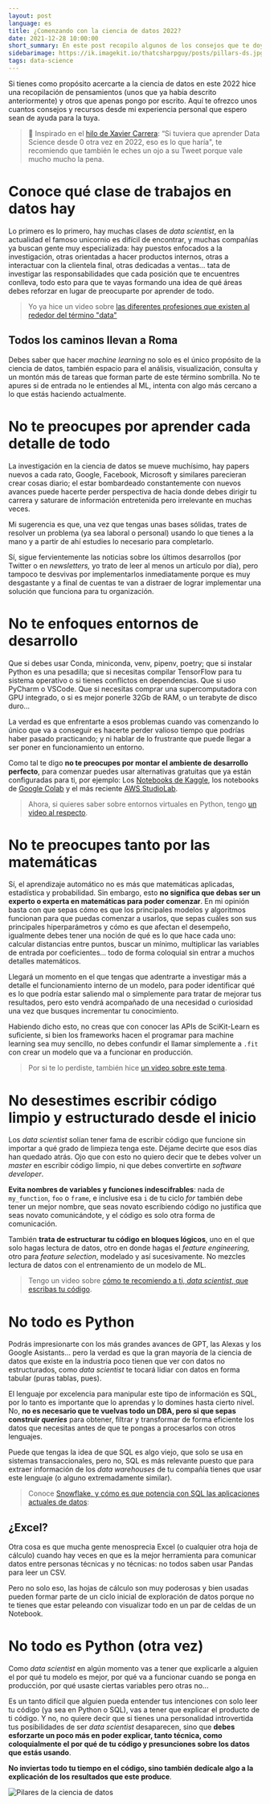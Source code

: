```yaml
---
layout: post
language: es
title: ¿Comenzando con la ciencia de datos 2022?
date: 2021-12-28 10:00:00
short_summary: En este post recopilo algunos de los consejos que te doy para que comiences en la ciencia de datos, inspirado por el hilo de Xavier Carrera en Twitter.
sidebarimage: https://ik.imagekit.io/thatcsharpguy/posts/pillars-ds.jpg?updatedAt=1640723076369&tr=w-1200,h-630,fo-top
tags: data-science
---  
```


Si tienes como propósito acercarte a la ciencia de datos en este 2022 hice una recopilación de pensamientos (unos que ya había descrito anteriormente) y otros que apenas pongo por escrito. Aquí te ofrezco unos cuantos consejos y recursos desde mi experiencia personal que espero sean de ayuda para la tuya.

 > 👀 Inspirado en el [hilo de Xavier Carrera](https://twitter.com/XaviGrowth/status/1475590298835292163): “Si tuviera que aprender Data Science desde 0 otra vez en 2022, eso es lo que haría", te recomiendo que también le eches un ojo a su Tweet porque vale mucho mucho la pena.

# Conoce qué clase de trabajos en datos hay

Lo primero es lo primero, hay muchas clases de *data scientist*, en la actualidad el famoso unicornio es difícil de encontrar, y muchas compañías ya buscan gente muy especializada: hay puestos enfocados a la investigación, otras orientadas a hacer productos internos, otras a interactuar con la clientela final, otras dedicadas a ventas... tata de investigar las responsabilidades que cada posición que te encuentres conlleva, todo esto para que te vayas formando una idea de qué áreas debes reforzar en lugar de preocuparte por aprender de todo.

 > Yo ya hice un video sobre [las diferentes profesiones que existen al rededor del término "data"](https://www.youtube.com/watch?v=71QtbxZInCM)

## Todos los caminos llevan a Roma

Debes saber que hacer *machine learning* no solo es el único propósito de la ciencia de datos, también espacio para el análisis, visualización, consulta y un montón más de tareas que forman parte de este término sombrilla. No te apures si de entrada no le entiendes al ML, intenta con algo más cercano a lo que estás haciendo actualmente. 

# No te preocupes por aprender cada detalle de todo

La investigación en la ciencia de datos se mueve muchísimo, hay papers nuevos a cada rato, Google, Facebook, Microsoft y similares parecieran crear cosas diario; el estar bombardeado constantemente con nuevos avances puede hacerte perder perspectiva de hacia donde debes dirigir tu carrera y saturare de información entretenida pero irrelevante en muchas veces.

Mi sugerencia es que, una vez que tengas unas bases sólidas, trates de resolver un problema (ya sea laboral o personal) usando lo que tienes a la mano y a partir de ahí estudies lo necesario para completarlo.

Sí, sigue fervientemente las noticias sobre los últimos desarrollos (por Twitter o en *newsletters,* yo trato de leer al menos un artículo por día), pero tampoco te desvivas por implementarlos inmediatamente porque es muy desgastante y a final de cuentas te van a distraer de lograr implementar una solución que funciona para tu organización.

# No te enfoques entornos de desarrollo

Que si debes usar Conda, miniconda, venv, pipenv, poetry; que si instalar Python es una pesadilla; que si necesitas compilar TensorFlow para tu sistema operativo o si tienes conflictos en dependencias. Que si uso PyCharm o VSCode. Que si necesitas comprar una supercomputadora con GPU integrado, o si es mejor ponerle 32Gb de RAM, o un terabyte de disco duro...

La verdad es que enfrentarte a esos problemas cuando vas comenzando lo único que va a conseguir es hacerte perder valioso tiempo que podrías haber pasado practicando; y ni hablar de lo frustrante que puede llegar a ser poner en funcionamiento un entorno.

Como tal te digo **no te preocupes por montar el ambiente de desarrollo perfecto**, para comenzar puedes usar alternativas gratuitas que ya están configuradas para ti, por ejemplo: Los [Notebooks de Kaggle](https://www.kaggle.com/code), los notebooks de [Google Colab](https://colab.research.google.com/) y el más reciente [AWS StudioLab](https://studiolab.sagemaker.aws/).

 > Ahora, si quieres saber sobre entornos virtuales en Python, tengo [un video al respecto](https://www.youtube.com/watch?v=GM-RcOaGN4w). 

# No te preocupes tanto por las matemáticas

Sí, el aprendizaje automático no es más que matemáticas aplicadas, estadística y probabilidad. Sin embargo, esto **no significa que debas ser un experto o experta en matemáticas para poder comenzar**. En mi opinión basta con que sepas cómo es que los principales modelos y algoritmos funcionan para que puedas comenzar a usarlos, que sepas cuáles son sus principales hiperparámetros y cómo es que afectan el desempeño, igualmente debes tener una noción de qué es lo que hace cada uno: calcular distancias entre puntos, buscar un mínimo, multiplicar las variables de entrada por coeficientes... todo de forma coloquial sin entrar a muchos detalles matemáticos.

Llegará un momento en el que tengas que adentrarte a investigar más a detalle el funcionamiento interno de un modelo, para poder identificar qué es lo que podría estar saliendo mal o simplemente para tratar de mejorar tus resultados, pero esto vendrá acompañado de una necesidad o curiosidad una vez que busques incrementar tu conocimiento.

Habiendo dicho esto, no creas que con conocer las APIs de SciKit-Learn es suficiente, si bien los frameworks hacen el programar para machine learning sea muy sencillo, no debes confundir el llamar simplemente a `.fit` con crear un modelo que va a funcionar en producción.

 > Por si te lo perdiste, también hice [un video sobre este tema](https://www.youtube.com/watch=rceZhveizdM).

# No desestimes escribir código limpio y estructurado desde el inicio

Los *data scientist* solían tener fama de escribir código que funcione sin importar a qué grado de limpieza tenga este. Déjame decirte que esos días han quedado atrás. Ojo que con esto no quiero decir que te debes volver un *master* en escribir código limpio, ni que debes convertirte en *software developer*.

**Evita nombres de variables y funciones indescifrables**: nada de `my_function`, `foo` o `frame`, e inclusive esa `i` de tu ciclo *for* también debe tener un mejor nombre, que seas novato escribiendo código no justifica que seas novato comunicándote, y el código es solo otra forma de comunicación. 

También **trata de estructurar tu código en bloques lógicos**, uno en el que solo hagas lectura de datos, otro en donde hagas el *feature engineering,* otro para *feature selection*, modelado y así sucesivamente. No mezcles lectura de datos con el entrenamiento de un modelo de ML.

 > Tengo un video sobre [cómo te recomiendo a ti, *data scientist*, que escribas tu código](https://www.youtube.com/watch=B8Ppy4RgHBg).

# No todo es Python

Podrás impresionarte con los más grandes avances de GPT, las Alexas y los Google Asistants... pero la verdad es que la gran mayoría de la ciencia de datos que existe en la industria poco tienen que ver con datos no estructurados, como *data scientist* te tocará lidiar con datos en forma tabular (puras tablas, pues).

El lenguaje por excelencia para manipular este tipo de información es SQL, por lo tanto es importante que lo aprendas y lo domines hasta cierto nivel. No, **no es necesario que te vuelvas todo un DBA, pero si que sepas construir *queries*** para obtener, filtrar y transformar de forma eficiente los datos que necesitas antes de que te pongas a procesarlos con otros lenguajes.

Puede que tengas la idea de que SQL es algo viejo, que solo se usa en sistemas transaccionales, pero no, SQL es más relevante puesto que para extraer información de los *data warehouses* de tu compañía tienes que usar este lenguaje (o alguno extremadamente similar).

 > Conoce [Snowflake, y cómo es que potencia con SQL las aplicaciones actuales de datos](https://www.youtube.com/watch=TTxJ7kehgRU):

## ¿Excel?

Otra cosa es que mucha gente menosprecia Excel (o cualquier otra hoja de cálculo) cuando hay veces en que es la mejor herramienta para comunicar datos entre personas técnicas y no técnicas: no todos saben usar Pandas para leer un CSV. 

Pero no solo eso, las hojas de cálculo son muy poderosas y bien usadas pueden formar parte de un ciclo inicial de exploración de datos porque no te tienes que estar peleando con visualizar todo en un par de celdas de un Notebook.

# No todo es Python (otra vez)

Como *data scientist* en algún momento vas a tener que explicarle a alguien el por qué tu modelo es mejor, por qué va a funcionar cuando se ponga en producción, por qué usaste ciertas variables pero otras no... 

Es un tanto difícil que alguien pueda entender tus intenciones con solo leer tu código (ya sea en Python o SQL), vas a tener que explicar el producto de ti código. Y no, no quiere decir que si tienes una personalidad introvertida tus posibilidades de ser *data scientist* desaparecen, sino que **debes esforzarte un poco más en poder explicar, tanto técnica, como coloquialmente el por qué de tu código y presunciones sobre los datos que estás usando**.

**No inviertas todo tu tiempo en el código, sino también dedícale algo a la explicación de los resultados que este produce**.

![Pilares de la ciencia de datos](https://ik.imagekit.io/thatcsharpguy/posts/pillars-ds.jpg?updatedAt=1640723076369&tr=w-1200,h-630,fo-top)